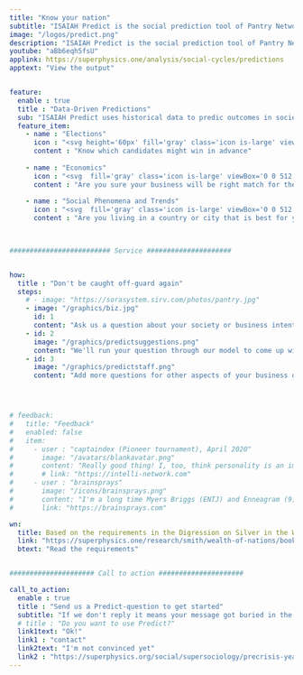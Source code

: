 ```yaml
---
title: "Know your nation"
subtitle: "ISAIAH Predict is the social prediction tool of Pantry Network and Supersociology"
image: "/logos/predict.png"
description: "ISAIAH Predict is the social prediction tool of Pantry Network and Supersociology"
youtube: "aBb6eqh5fsU"
applink: https://superphysics.one/analysis/social-cycles/predictions
apptext: "View the output"


feature:
  enable : true
  title : "Data-Driven Predictions"
  sub: "ISAIAH Predict uses historical data to predic outcomes in society"
  feature_item:
    - name : "Elections"
      icon : "<svg height='60px' fill='gray' class='icon is-large' viewBox='0 0 448 512'><!-- Font Awesome Free 5.15.1 by @fontawesome - https://fontawesome.com License - https://fontawesome.com/license/free (Icons: CC BY 4.0, Fonts: SIL OFL 1.1, Code: MIT License) --><path d='M224 256c70.7 0 128-57.3 128-128S294.7 0 224 0 96 57.3 96 128s57.3 128 128 128zm95.8 32.6L272 480l-32-136 32-56h-96l32 56-32 136-47.8-191.4C56.9 292 0 350.3 0 422.4V464c0 26.5 21.5 48 48 48h352c26.5 0 48-21.5 48-48v-41.6c0-72.1-56.9-130.4-128.2-133.8z'/></svg>"
      content : "Know which candidates might win in advance"
      
    - name : "Economics"
      icon : "<svg  fill='gray' class='icon is-large' viewBox='0 0 512 512'><!-- Font Awesome Free 5.15.1 by @fontawesome - https://fontawesome.com License - https://fontawesome.com/license/free (Icons: CC BY 4.0, Fonts: SIL OFL 1.1, Code: MIT License) --><path d='M496 384H64V80c0-8.84-7.16-16-16-16H16C7.16 64 0 71.16 0 80v336c0 17.67 14.33 32 32 32h464c8.84 0 16-7.16 16-16v-32c0-8.84-7.16-16-16-16zM464 96H345.94c-21.38 0-32.09 25.85-16.97 40.97l32.4 32.4L288 242.75l-73.37-73.37c-12.5-12.5-32.76-12.5-45.25 0l-68.69 68.69c-6.25 6.25-6.25 16.38 0 22.63l22.62 22.62c6.25 6.25 16.38 6.25 22.63 0L192 237.25l73.37 73.37c12.5 12.5 32.76 12.5 45.25 0l96-96 32.4 32.4c15.12 15.12 40.97 4.41 40.97-16.97V112c.01-8.84-7.15-16-15.99-16z'/></svg>"
      content : "Are you sure your business will be right match for the coming economy?"
      
    - name : "Social Phenomena and Trends"
      icon : "<svg  fill='gray' class='icon is-large' viewBox='0 0 512 512'><!-- Font Awesome Free 5.15.1 by @fontawesome - https://fontawesome.com License - https://fontawesome.com/license/free (Icons: CC BY 4.0, Fonts: SIL OFL 1.1, Code: MIT License) --><path d='M500 384c6.6 0 12 5.4 12 12v40c0 6.6-5.4 12-12 12H12c-6.6 0-12-5.4-12-12V76c0-6.6 5.4-12 12-12h40c6.6 0 12 5.4 12 12v308h436zM372.7 159.5L288 216l-85.3-113.7c-5.1-6.8-15.5-6.3-19.9 1L96 248v104h384l-89.9-187.8c-3.2-6.5-11.4-8.7-17.4-4.7z'/></svg>"
      content : "Are you living in a country or city that is best for you?"
      


######################### Service #####################


how:
  title : "Don't be caught off-guard again"  
  steps:
    # - image: "https://sorasystem.sirv.com/photos/pantry.jpg"
    - image: "/graphics/biz.jpg"
      id: 1
      content: "Ask us a question about your society or business intention"  
    - id: 2
      image: "/graphics/predictsuggestions.png"
      content: "We'll run your question through our model to come up with an answer"
    - id: 3
      image: "/graphics/predictstaff.png"
      content: "Add more questions for other aspects of your business or field of interest"




# feedback:
#   title: "Feedback"
#   enabled: false
#   item:
#     - user : "captaindex (Pioneer tournament), April 2020"
#       image: "/avatars/blankavatar.png"
#       content: "Really good thing! I, too, think personality is an important factor in many fields"
#       # link: "https://intelli-network.com"
#     - user : "brainsprays"
#       image: "/icons/brainsprays.png"
#       content: "I'm a long time Myers Briggs (ENTJ) and Enneagram (9) fan so love this stuff" 
#       link: "https://brainsprays.com"

wn:
  title: Based on the requirements in the Digression on Silver in the Wealth of Nations
  link: "https://superphysics.one/research/smith/wealth-of-nations/book-1/chapter-8d"
  btext: "Read the requirements"


##################### Call to action #####################

call_to_action:
  enable : true
  title : "Send us a Predict-question to get started"
  subtitle: "If we don't reply it means your message got buried in the spam, so please send it again or multiple times"  
  # title : "Do you want to use Predict?"
  link1text: "Ok!"
  link1 : "contact"
  link2text: "I'm not convinced yet"
  link2 : "https://superphysics.org/social/supersociology/precrisis-years/"
---
```

